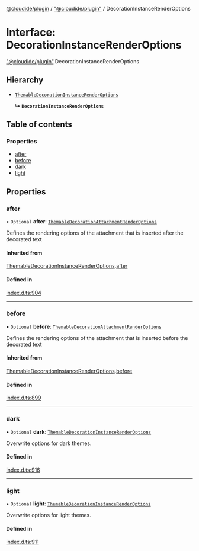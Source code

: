 [@cloudide/plugin](../README.md) / ["@cloudide/plugin"](../modules/_cloudide_plugin_.md) / DecorationInstanceRenderOptions

# Interface: DecorationInstanceRenderOptions

["@cloudide/plugin"](../modules/_cloudide_plugin_.md).DecorationInstanceRenderOptions

## Hierarchy

- [`ThemableDecorationInstanceRenderOptions`](cloudide_plugin_.ThemableDecorationInstanceRenderOptions.md)

  ↳ **`DecorationInstanceRenderOptions`**

## Table of contents

### Properties

- [after](cloudide_plugin_.DecorationInstanceRenderOptions.md#after)
- [before](cloudide_plugin_.DecorationInstanceRenderOptions.md#before)
- [dark](cloudide_plugin_.DecorationInstanceRenderOptions.md#dark)
- [light](cloudide_plugin_.DecorationInstanceRenderOptions.md#light)

## Properties

### after

• `Optional` **after**: [`ThemableDecorationAttachmentRenderOptions`](cloudide_plugin_.ThemableDecorationAttachmentRenderOptions.md)

Defines the rendering options of the attachment that is inserted after the decorated text

#### Inherited from

[ThemableDecorationInstanceRenderOptions](cloudide_plugin_.ThemableDecorationInstanceRenderOptions.md).[after](cloudide_plugin_.ThemableDecorationInstanceRenderOptions.md#after)

#### Defined in

[index.d.ts:904](https://github.com/shuyaqian/cloudide-plugin-api/blob/26b31b9/index.d.ts#L904)

___

### before

• `Optional` **before**: [`ThemableDecorationAttachmentRenderOptions`](cloudide_plugin_.ThemableDecorationAttachmentRenderOptions.md)

Defines the rendering options of the attachment that is inserted before the decorated text

#### Inherited from

[ThemableDecorationInstanceRenderOptions](cloudide_plugin_.ThemableDecorationInstanceRenderOptions.md).[before](cloudide_plugin_.ThemableDecorationInstanceRenderOptions.md#before)

#### Defined in

[index.d.ts:899](https://github.com/shuyaqian/cloudide-plugin-api/blob/26b31b9/index.d.ts#L899)

___

### dark

• `Optional` **dark**: [`ThemableDecorationInstanceRenderOptions`](cloudide_plugin_.ThemableDecorationInstanceRenderOptions.md)

Overwrite options for dark themes.

#### Defined in

[index.d.ts:916](https://github.com/shuyaqian/cloudide-plugin-api/blob/26b31b9/index.d.ts#L916)

___

### light

• `Optional` **light**: [`ThemableDecorationInstanceRenderOptions`](cloudide_plugin_.ThemableDecorationInstanceRenderOptions.md)

Overwrite options for light themes.

#### Defined in

[index.d.ts:911](https://github.com/shuyaqian/cloudide-plugin-api/blob/26b31b9/index.d.ts#L911)
